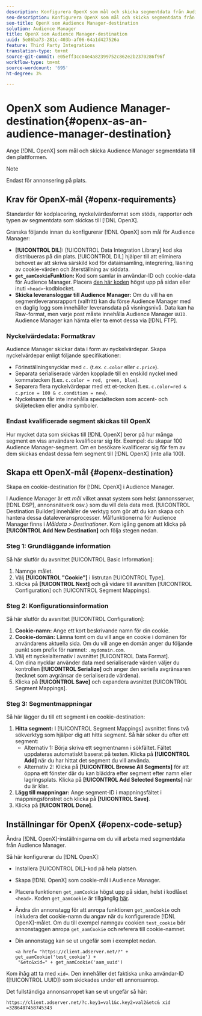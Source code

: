 ```yaml
---
description: Konfigurera OpenX som mål och skicka segmentdata från Audience Manager till den plattformen.
seo-description: Konfigurera OpenX som mål och skicka segmentdata från Audience Manager till den plattformen.
seo-title: OpenX som Audience Manager-destination
solution: Audience Manager
title: OpenX som Audience Manager-destination
uuid: 5e86ba73-281c-403b-af06-64a1d427526a
feature: Third Party Integrations
translation-type: tm+mt
source-git-commit: e05eff3cc04e4a82399752c862e2b2370286f96f
workflow-type: tm+mt
source-wordcount: '695'
ht-degree: 3%

---
```



# OpenX som Audience Manager-destination{#openx-as-an-audience-manager-destination}

Ange [!DNL OpenX] som mål och skicka Audience Manager segmentdata till den plattformen.

>[!NOTE]
>
>Endast för annonsering på plats.

## Krav för OpenX-mål {#openx-requirements}

Standarder för kodplacering, nyckelvärdesformat som stöds, rapporter och typen av segmentdata som skickas till [!DNL OpenX].

<!-- aam-openx-requirements.xml -->

Granska följande innan du konfigurerar [!DNL OpenX] som mål för Audience Manager:

* **[!UICONTROL DIL]:** [!UICONTROL Data Integration Library] kod ska distribueras på din plats. [!UICONTROL DIL] hjälper till att eliminera behovet av att skriva särskild kod för datainsamling, integrering, läsning av cookie-värden och återställning av siddata.
* **`get_aamCookie`Funktion:** Kod som samlar in användar-ID och cookie-data för Audience Manager. Placera [den här koden](../../features/destinations/get-aam-cookie-code.md) högst upp på sidan eller inuti `<head>`-kodblocket.
* **Skicka leveransloggar till Audience Manager:** Om du vill ha en segmentleveransrapport (valfritt) kan du förse Audience Manager med en daglig logg som innehåller leveransdata på visningsnivå. Data kan ha Raw-format, men varje post måste innehålla Audience Manager `UUID`. Audience Manager kan hämta eller ta emot dessa via [!DNL FTP].

### Nyckelvärdedata: Formatkrav

Audience Manager skickar data i form av nyckelvärdepar. Skapa nyckelvärdepar enligt följande specifikationer:

* Förinställningsnycklar med `c.` (t.ex. `c.color` eller `c.price`).
* Separata serialiserade värden kopplade till en enskild nyckel med kommatecken (t.ex. `c.color = red, green, blue`).
* Separera flera nyckelvärdepar med ett et-tecken (t.ex. `c.color=red & c.price = 100 & c.condition = new`).
* Nyckelnamn får inte innehålla specialtecken som accent- och skiljetecken eller andra symboler.

### Endast kvalificerade segment skickas till OpenX

Hur mycket data som skickas till [!DNL OpenX] beror på hur många segment en viss användare kvalificerar sig för. Exempel: du skapar 100 Audience Manager-segment. Om en besökare kvalificerar sig för fem av dem skickas endast dessa fem segment till [!DNL OpenX] (inte alla 100).

## Skapa ett OpenX-mål {#openx-destination}

Skapa en cookie-destination för [!DNL OpenX] i Audience Manager.

<!-- aam-openx-destination.xml -->

I Audience Manager är ett *mål* vilket annat system som helst (annonsserver, [!DNL DSP], annonsnätverk osv.) som du vill dela data med. [!UICONTROL Destination Builder] innehåller de verktyg som gör att du kan skapa och hantera dessa dataleveransprocesser. Målfunktionerna för Audience Manager finns i *Måldata > Destinationer*. Kom igång genom att klicka på **[!UICONTROL Add New Destination]** och följa stegen nedan.

### Steg 1: Grundläggande information

Så här slutför du avsnittet [!UICONTROL Basic Information]:

1. Namnge målet.
1. Välj **[!UICONTROL "Cookie"]** i listrutan [!UICONTROL Type].
1. Klicka på **[!UICONTROL Next]** och gå vidare till avsnitten [!UICONTROL Configuration] och [!UICONTROL Segment Mappings].

### Steg 2: Konfigurationsinformation

Så här slutför du avsnittet [!UICONTROL Configuration]:

1. **Cookie-namn:** Ange ett kort beskrivande namn för din cookie.
1. **Cookie-domän:** Lämna tomt om du vill ange en cookie i domänen för användarens aktuella sida. Om du vill ange en domän anger du följande punkt som prefix för namnet: `.mydomain.com`.
1. Välj ett nyckelalternativ i avsnittet [!UICONTROL Data Format].
1. Om dina nycklar använder data med serialiserade värden väljer du kontrollen **[!UICONTROL Serialize]** och anger den seriella avgränsaren (tecknet som avgränsar de serialiserade värdena).
1. Klicka på **[!UICONTROL Save]** och expandera avsnittet [!UICONTROL Segment Mappings].

### Steg 3: Segmentmappningar

Så här lägger du till ett segment i en cookie-destination:

1. **Hitta segment:** I  [!UICONTROL Segment Mappings] avsnittet finns två sökverktyg som hjälper dig att hitta segment. Så här söker du efter ett segment:
   * Alternativ 1: Börja skriva ett segmentnamn i sökfältet. Fältet uppdateras automatiskt baserat på texten. Klicka på **[!UICONTROL Add]** när du har hittat det segment du vill använda.
   * Alternativ 2: Klicka på **[!UICONTROL Browse All Segments]** för att öppna ett fönster där du kan bläddra efter segment efter namn eller lagringsplats. Klicka på **[!UICONTROL Add Selected Segments]** när du är klar.
1. **Lägg till mappningar:** Ange segment-ID i mappningsfältet i mappningsfönstret och klicka på  **[!UICONTROL Save]**.
1. Klicka på **[!UICONTROL Done]**.

## Inställningar för OpenX {#openx-code-setup}

Ändra [!DNL OpenX]-inställningarna om du vill arbeta med segmentdata från Audience Manager.

<!-- aam-openx-code.xml -->

Så här konfigurerar du [!DNL OpenX]:

* Installera [!UICONTROL DIL]-kod på hela platsen.
* Skapa [!DNL OpenX] som cookie-mål i Audience Manager.
* Placera funktionen `get_aamCookie` högst upp på sidan, helst i kodlåset `<head>`. Koden `get_aamCookie` är tillgänglig [här](../../features/destinations/get-aam-cookie-code.md).
* Ändra din annonstagg för att anropa funktionen `get_aamCookie` och inkludera det cookie-namn du angav när du konfigurerade [!DNL OpenX]-målet. Om du till exempel namngav cookien `test_cookie` bör annonstaggen anropa `get_aamCookie` och referera till cookie-namnet.
* Din annonstagg kan se ut ungefär som i exemplet nedan.

   ```
   <a href= "https://client.adserver.net/?" + get_aamCookie('test_cookie') +
    "&etc&xid=" + get_aamCookie('aam_uuid')
   ```

Kom ihåg att ta med `xid=`. Den innehåller det faktiska unika användar-ID ([!UICONTROL UUID]) som skickades under ett annonsanrop.

Det fullständiga annonsanropet kan se ut ungefär så här:

```
https://client.adserver.net/?c.key1=val1&c.key2=val2&etc& xid =3286487458745343
```
